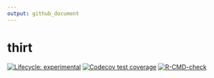 ```yaml
---
output: github_document
---
```


<!-- README.md is generated from README.Rmd. Please edit that file -->



# thirt

<!-- badges: start -->
[![Lifecycle: experimental](https://img.shields.io/badge/lifecycle-experimental-orange.svg)](https://lifecycle.r-lib.org/articles/stages.html#experimental)
[![Codecov test coverage](https://codecov.io/gh/nguyenllpsych/thirt/branch/main/graph/badge.svg)](https://codecov.io/gh/nguyenllpsych/thirt?branch=main)
[![R-CMD-check](https://github.com/nguyenllpsych/thirt/workflows/R-CMD-check/badge.svg)](https://github.com/nguyenllpsych/thirt/actions)
<!-- badges: end -->

